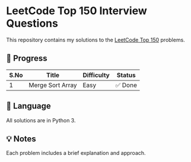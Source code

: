 # LeetCode Top 150 Interview Questions

This repository contains my solutions to the [LeetCode Top 150](https://leetcode.com/list/xx) problems.

## 🧠 Progress

| S.No | Title | Difficulty | Status |
|---|-------|------------|--------|
| 1 | Merge Sort Array| Easy | ✅ Done |


## 🚀 Language

All solutions are in Python 3.

## 💡 Notes

Each problem includes a brief explanation and approach.
